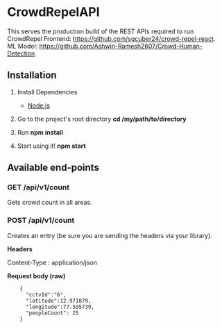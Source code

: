 # CrowdRepelAPI

This serves the production build of the REST APIs required to run CrowdRepel
Frontend: <https://github.com/sgcuber24/crowd-repel-react>.
ML Model: <https://github.com/Ashwin-Ramesh2607/Crowd-Human-Detection>

## Installation

1.  Install Dependencies

    * [Node.js](https://nodejs.org/en/)

3.  Go to the project's root directory **cd /my/path/to/directory**
4.  Run **npm install**
5.  Start using it! **npm start**

## Available end-points


### GET /api/v1/count

Gets crowd count in all areas.

### POST /api/v1/count

Creates an entry (be sure you are sending the headers via your library).

**Headers**

Content-Type : application/json

**Request body (raw)**

```
    {
      "cctvId":"6",
      "latitude":12.971879,
      "longitude":77.595739,
      "peopleCount": 25
    }
```

